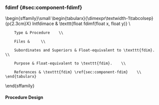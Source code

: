 ### fdimf {#sec:component-fdimf}

\begin{sffamily}\small
	\begin{tabularx}{\dimexpr\textwidth-1\tabcolsep}{p{2.3cm}X}
		Intfdimace       & \texttt{float fdimf(float x, float y)} \\ 
		
		Type & Procedure    \\ 
		
		Files &     \\ 
		
		Subordinates and Superiors & Float-equivalent to \texttt{fdim}.    \\ 
		
		Purpose & Float-equivalent to \texttt{fdim}.    \\ 
		
		References & \texttt{fdim} \ref{sec:component-fdim}    \\ 
	\end{tabularx}
\end{sffamily}

#### Procedure Design

